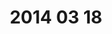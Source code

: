 ---
layout: blog
title: 2014 03 18 
category: blog
lat: 47.60294
lng: -122.30834
altitude: 76.40000000000001
image: https://s3-us-west-2.amazonaws.com/worldcup14/2014-03-18 16:55:25 PDT.jpg
observation: 20140318165525PDT
---